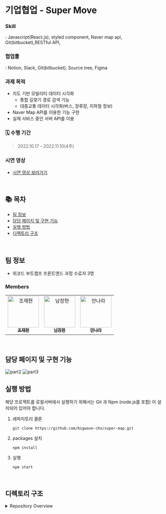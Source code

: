 # 기업협업 - Super Move

### Skill

: Javascript(React.js), styled component, Naver map api, Git(bitbucket),RESTful API,

### 협업툴

: Notion, Slack, Git(bitbucket), Source tree, Figma

### 과제 목적

- 지도 기반 모빌리티 데이터 시각화
  - 통합 길찾기 경로 검색 기능
  - 대중교통 데이터 시각화(버스, 정류장, 지하철 정보)
- Naver Map API를 이용한 기능 구현
- 실제 서비스 중인 서버 API를 이용

### 🗓 수행 기간

> 2022.10.17 - 2022.11.10(4주)

### 시연 영상
- <a href="https://www.youtube.com/watch?v=PdC57-63zfI">시연 영상 보러가기</a>

<br />

## 📚 목차

- [팀 정보](#팀-정보)
- [담당 페이지 및 구현 기능](#담당-페이지-및-구현-기능)
- [실행 방법](#실행-방법)
- [디렉토리 구조](#디렉토리-구조)

<br />

## 팀 정보

- 위코드 부트캠프 프론트엔드 과정 수료자 3명

### Members

<table>
    <tr>
        <td align="center">
            <a href="https://github.com/bigwave-cho">
                <img src="https://avatars.githubusercontent.com/u/105909665?s=400&u=c9238dcf8eee09f59c3e123b9bd53b9056637286&v=4" width="100px;" alt="조재현"/>
                <br />
                <sub>
                    <b>조재현</b>
                </sub>
            </a>
            <br />
        </td>
        <td align="center">
            <a href="https://github.com/smash009">
                <img src="https://avatars.githubusercontent.com/u/46629029?v=4" width="100px;" alt="남장현"/>
                <br />
                <sub>
                    <b>남장현</b>
                </sub>
            </a>
            <br />
        </td>
        <td align="center">
            <a href="https://github.com/kwakhyun">
                <img src="https://avatars.githubusercontent.com/u/97573525?v=4" width="100px;" alt="안나라"/>
                <br />
                <sub>
                    <b>안나라</b>
                </sub>
            </a>
            <br />
        </td>               
    </tr>
</table>


<br />

## 담당 페이지 및 구현 기능

![part2](https://user-images.githubusercontent.com/105909665/209518834-1a1c70c8-cbb1-449a-81aa-e844c030bb2e.gif)
![part3](https://user-images.githubusercontent.com/105909665/209518977-8e1eea1f-adb0-4acc-b284-fd733238663d.gif)

## 실행 방법

해당 프로젝트를 로컬서버에서 실행하기 위해서는 Git 과 Npm (node.js를 포함) 이 설치되어 있어야 합니다.

1. 레파지토리 클론

   ```
   git clone https://github.com/bigwave-cho/super-map.git
   ```

2. packages 설치

   ```
   npm install
   ```

3. 실행

   ```
   npm start
   ```

<br />

## 디렉토리 구조

<details>
    <summary>Repository Overview</summary>
    <div>
 
```zsh
src
 ┣ components
 ┃ ┣ MenuList
 ┃ ┃ ┗ MenuListData.js
 ┃ ┣ Map.js
 ┃ ┣ Nav.js
 ┃ ┗ NavListWrap.js
 ┣ pages
 ┃ ┣ Bus
 ┃ ┃ ┣ components
 ┃ ┃ ┃ ┣ button
 ┃ ┃ ┃ ┃ ┣ CancelButton.js
 ┃ ┃ ┃ ┃ ┗ FoldButton.js
 ┃ ┃ ┃ ┣ route
 ┃ ┃ ┃ ┃ ┣ BusRoute.js
 ┃ ┃ ┃ ┃ ┗ BusRouteInfo.js
 ┃ ┃ ┃ ┣ search
 ┃ ┃ ┃ ┃ ┣ BusNumber.js
 ┃ ┃ ┃ ┃ ┣ BusSearch.js
 ┃ ┃ ┃ ┃ ┣ BusSearchResult.js
 ┃ ┃ ┃ ┃ ┗ BusStation.js
 ┃ ┃ ┃ ┗ station
 ┃ ┃ ┃ ┃ ┣ BusArrival.js
 ┃ ┃ ┃ ┃ ┗ BusStationInfo.js
 ┃ ┃ ┣ data
 ┃ ┃ ┃ ┗ busType.js
 ┃ ┃ ┣ images
 ┃ ┃ ┃ ┣ busroute_01.svg
 ┃ ┃ ┃ ┣ busroute_02.svg
 ┃ ┃ ┃ ┣ busroute_03.svg
 ┃ ┃ ┃ ┣ map-realtimebus-icon.svg
 ┃ ┃ ┃ ┣ realtime-button.svg
 ┃ ┃ ┃ ┗ refresh.svg
 ┃ ┃ ┣ Bus.js
 ┃ ┃ ┗ MapBus.js
 ┃ ┣ Pathfinder
 ┃ ┃ ┣ components
 ┃ ┃ ┃ ┣ Map.js
 ┃ ┃ ┃ ┣ Search.js
 ┃ ┃ ┃ ┣ SearchList.js
 ┃ ┃ ┃ ┣ SearchPath.js
 ┃ ┃ ┃ ┗ typeAttributes.js
 ┃ ┃ ┣ images
 ┃ ┃ ┃ ┣ ic_bus_!8x18.svg
 ┃ ┃ ┃ ┗ ic_subway_18x18.svg
 ┃ ┃ ┣ PathFinder.js
 ┃ ┃ ┗ store.js
 ┃ ┗ Subway
 ┃ ┃ ┣ SUBWAY_COLOR_NAME_DATA.js
 ┃ ┃ ┗ Subway.js
 ┣ styles
 ┃ ┣ GlobalStyle.js
 ┃ ┣ theme.js
 ┃ ┗ variable.js
 ┣ Main.js
 ┣ Router.js
 ┗ index.js
```
</details>
